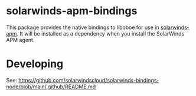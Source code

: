# solarwinds-apm-bindings

This package provides the native bindings to liboboe for use in [solarwinds-apm](https://github.com/solarwindscloud/solarwinds-bindings-node). It will be installed as a dependency when you install the SolarWinds APM agent.

# Developing

See: https://github.com/solarwindscloud/solarwinds-bindings-node/blob/main/.github/README.md
